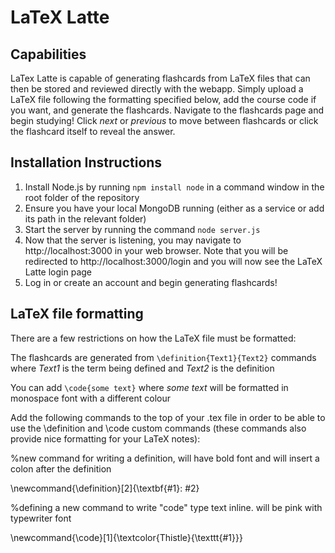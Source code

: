 # LaTeX Latte

## Capabilities

LaTex Latte is capable of generating flashcards from LaTeX files that can then be stored and reviewed directly with the webapp. Simply upload a LaTeX file following the formatting specified below, add the course code if you want, and generate the flashcards. Navigate to the flashcards page and begin studying! Click *next* or *previous* to move between flashcards or click the flashcard itself to reveal the answer. 

## Installation Instructions

1. Install Node.js by running `npm install node` in a command window in the root folder of the repository
2. Ensure you have your local MongoDB running (either as a service or add its path in the relevant folder)
3. Start the server by running the command `node server.js`
4. Now that the server is listening, you may navigate to http://localhost:3000 in your web browser. Note that you will be redirected to http://localhost:3000/login and you will now see the LaTeX Latte login page
5. Log in or create an account and begin generating flashcards!

## LaTeX file formatting

There are a few restrictions on how the LaTeX file must be formatted:

The flashcards are generated from `\definition{Text1}{Text2}` commands where *Text1* is the term being defined and *Text2* is the definition

You can add `\code{some text}` where *some text* will be formatted in monospace font with a different colour

Add the following commands to the top of your .tex file in order to be able to use the \definition and \code custom commands (these commands also provide nice formatting for your LaTeX notes):

%new command for writing a definition, will have bold font and will insert a colon after the definition

\newcommand{\definition}[2]{\textbf{#1}: #2}

%defining a new command to write "code" type text inline. will be pink with typewriter font

\newcommand{\code}[1]{\textcolor{Thistle}{\texttt{#1}}}
